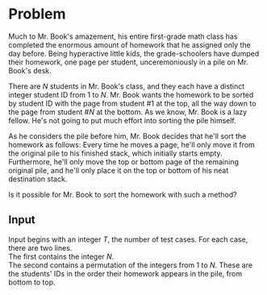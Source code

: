 # Problem

Much to Mr. Book's amazement, his entire first-grade math class has completed the enormous amount of homework that he assigned only the day before. Being hyperactive little kids, the grade-schoolers have dumped their homework, one page per student, unceremoniously in a pile on Mr. Book's desk.

There are $N$ students in Mr. Book's class, and they each have a distinct integer student ID from $1$ to $N$. Mr. Book wants the homework to be sorted by student ID with the page from student #$1$ at the top, all the way down to the page from student #$N$ at the bottom. As we know, Mr. Book is a lazy fellow. He's not going to put much effort into sorting the pile himself.

As he considers the pile before him, Mr. Book decides that he'll sort the homework as follows: Every time he moves a page, he'll only move it from the original pile to his finished stack, which initially starts empty. Furthermore, he'll only move the top or bottom page of the remaining original pile, and he'll only place it on the top or bottom of his neat destination stack.

Is it possible for Mr. Book to sort the homework with such a method?

## Input

Input begins with an integer $T$, the number of test cases. For each case, there are two lines.  
The first contains the integer $N$.  
The second contains a permutation of the integers from $1$ to $N$. These are the students' IDs in the order their homework appears in the pile, from bottom to top.
